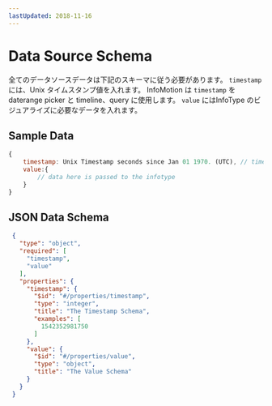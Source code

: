 ```yaml
---
lastUpdated: 2018-11-16
---
```


# Data Source Schema 

全てのデータソースデータは下記のスキーマに従う必要があります。
`timestamp` には、Unix タイムスタンプ値を入れます。
InfoMotion は `timestamp` を daterange picker と timeline、query に使用します。 
`value` にはInfoType のビジュアライズに必要なデータを入れます。 

## Sample Data 

```javascript
{
	timestamp: Unix Timestamp seconds since Jan 01 1970. (UTC), // timestamp for daterange, timeline and querying. 
	value:{ 
		// data here is passed to the infotype 
	} 
} 
``` 

## JSON Data Schema

```json
 {
   "type": "object",
   "required": [
     "timestamp",
     "value"
   ],
   "properties": {
     "timestamp": {
       "$id": "#/properties/timestamp",
       "type": "integer",
       "title": "The Timestamp Schema",
       "examples": [
         1542352981750
       ]
     },
     "value": {
       "$id": "#/properties/value",
       "type": "object",
       "title": "The Value Schema"
     }
   }
 }

```
